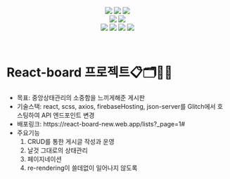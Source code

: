 <p align="center">
  <img src="https://img.shields.io/badge/React-20232A?style=for-the-badge&logo=react&logoColor=61DAFB">
  <img src="https://img.shields.io/badge/JavaScript-F7DF1E?style=for-the-badge&logo=JavaScript&logoColor=white">
  <img src="https://img.shields.io/badge/HTML5-E34F26?style=for-the-badge&logo=html5&logoColor=white">
  <br>
  <img src="https://img.shields.io/badge/React_Router-CA4245?style=for-the-badge&logo=react-router&logoColor=white">
  <img src="https://img.shields.io/badge/CSS-239120?&style=for-the-badge&logo=css3&logoColor=white">
  <br>
  <img src="https://img.shields.io/badge/GitHub-100000?style=for-the-badge&logo=github&logoColor=white">
  <img src="https://img.shields.io/badge/npm-CB3837?style=for-the-badge&logo=npm&logoColor=white">
  <img src="https://img.shields.io/badge/Figma-F24E1E?style=for-the-badge&logo=figma&logoColor=white">
  <img src="https://img.shields.io/badge/Notion-000000?style=for-the-badge&logo=notion&logoColor=white">
</p>
<br>
<p align="center">
   <h1><strong>React-board 프로젝트</strong>📋🗂️📌📝</h1>

  <ul>
    <li><span>목표: 중앙상태관리의 소중함을 느끼게해준 게시판</span></li>
    <li><span>기술스택: react, scss, axios, firebaseHosting, json-server를 Glitch에서 호스팅하여 API 엔드포인트 변경</li>
    <li><span>배포링크: https://react-board-new.web.app/lists?_page=1#</span></li>
    <li>
      <span>주요기능</span>
      <ol>
        <li>CRUD를 통한 게시글 작성과 운영</li>
        <li>날것 그대로의 상태관리</li>
        <li>페이지네이션</li>        
        <li>re-rendering이 쓸데없이 일어나지 않도록</li>
      </ol>
    </li>
  </ul>
</p>
